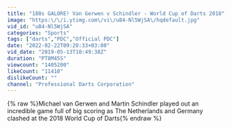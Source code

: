 ```yaml
---
title: "180s GALORE! Van Gerwen v Schindler - World Cup of Darts 2018"
image: "https:\/\/i.ytimg.com\/vi\/u84-Nl5WjSA\/hqdefault.jpg"
vid_id: "u84-Nl5WjSA"
categories: "Sports"
tags: ["darts","PDC","Official PDC"]
date: "2022-02-22T09:20:33+03:00"
vid_date: "2019-05-13T10:49:38Z"
duration: "PT8M45S"
viewcount: "1405200"
likeCount: "11410"
dislikeCount: ""
channel: "Professional Darts Corporation"
---
```

{% raw %}Michael van Gerwen and Martin Schindler played out an incredible game full of big scoring as The Netherlands and Germany clashed at the 2018 World Cup of Darts{% endraw %}

